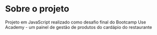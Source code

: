 # Sobre o projeto

Projeto em JavaScript realizado como desafio final do Bootcamp Use Academy - um painel de gestão de produtos do cardápio do restaurante